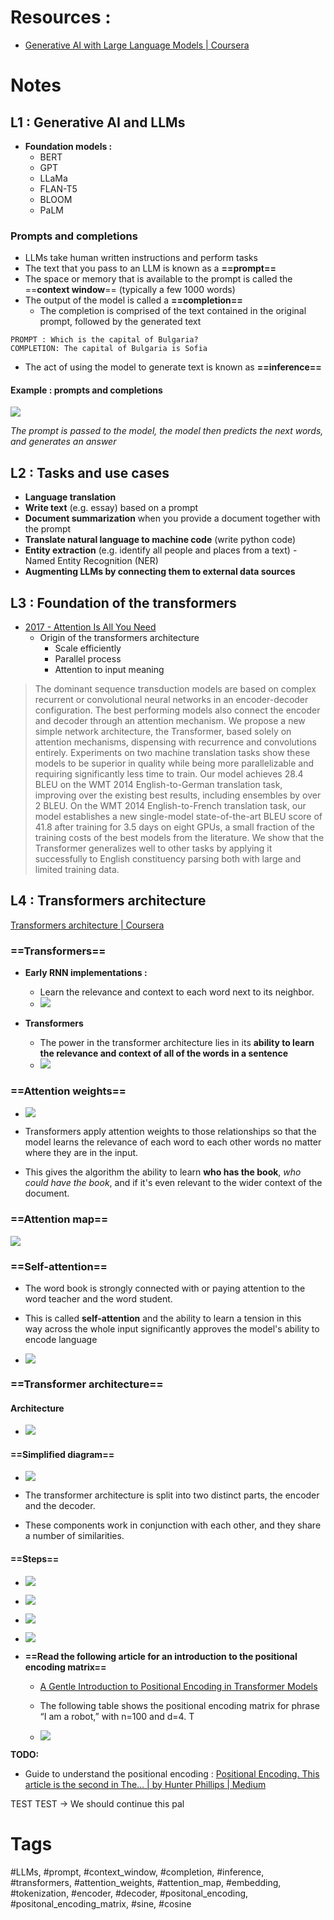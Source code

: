 
# Resources :
- [Generative AI with Large Language Models | Coursera](https://www.coursera.org/learn/generative-ai-with-llms)

# Notes

## L1 : Generative AI and LLMs

- **Foundation models :**
	- BERT
	- GPT
	- LLaMa
	- FLAN-T5
	- BLOOM
	- PaLM

### Prompts and completions
- LLMs take human written instructions and perform tasks
- The text that you pass to an LLM is known as a **==prompt==**
- The space or memory that is available to the prompt is called the ==**context window**== (typically a few 1000 words)
- The output of the model is called a **==completion==**
	- The completion is comprised of the text contained in the original prompt, followed by the generated text
	
```
PROMPT : Which is the capital of Bulgaria?
COMPLETION: The capital of Bulgaria is Sofia
```

- The act of using the model to generate text is known as **==inference==**


#### Example : prompts and completions

![](Resources/prompts_and_completions.png)

*The prompt is passed to the model, the model then predicts the next words, and generates an answer*

## L2 : Tasks and use cases

- **Language translation**
- **Write text** (e.g. essay) based on a prompt
- **Document summarization** when you provide a document together with the prompt
- **Translate natural language to machine code** (write python code)
- **Entity extraction** (e.g. identify all people and places from a text) - Named Entity Recognition (NER)
- **Augmenting LLMs by connecting them to external data sources**

## L3 : Foundation of the transformers 

- [2017 - Attention Is All You Need](https://arxiv.org/abs/1706.03762)
	- Origin of the transformers architecture
		- Scale efficiently
		- Parallel process
		- Attention to input meaning

> 	The dominant sequence transduction models are based on complex recurrent or convolutional neural networks in an encoder-decoder configuration. The best performing models also connect the encoder and decoder through an attention mechanism. We propose a new simple network architecture, the Transformer, based solely on attention mechanisms, dispensing with recurrence and convolutions entirely. Experiments on two machine translation tasks show these models to be superior in quality while being more parallelizable and requiring significantly less time to train. Our model achieves 28.4 BLEU on the WMT 2014 English-to-German translation task, improving over the existing best results, including ensembles by over 2 BLEU. On the WMT 2014 English-to-French translation task, our model establishes a new single-model state-of-the-art BLEU score of 41.8 after training for 3.5 days on eight GPUs, a small fraction of the training costs of the best models from the literature. We show that the Transformer generalizes well to other tasks by applying it successfully to English constituency parsing both with large and limited training data.

## L4 : Transformers architecture

[Transformers architecture | Coursera](https://www.coursera.org/learn/generative-ai-with-llms/lecture/3AqWI/transformers-architecture)

### ==Transformers==
- **Early RNN implementations :**
	- Learn the relevance and context to each word next to its neighbor.
	- ![](Resources/early_RNNs.png)

- **Transformers**
	- The power in the transformer architecture lies in its **ability to learn the relevance and context of all of the words in a sentence**
	- ![](Resources/Transformers.png)


### ==Attention weights==

- ![](Resources/attention_weights.png)

- Transformers apply attention weights to those relationships so that the model learns the relevance of each word to each other words no matter where they are in the input.

- This gives the algorithm the ability to learn **who has the book**, *who could have the book*, and if it's even relevant to the wider context of the document.

### ==Attention map==
![](Resources/attention_map.png)

### ==Self-attention==

- The word book is strongly connected with or paying attention to the word teacher and the word student. 

- This is called **self-attention** and the ability to learn a tension in this way across the whole input significantly approves the model's ability to encode language

- ![](Resources/self_attention.png)

### ==Transformer architecture==

#### **Architecture**
- ![](Resources/transformer%20architecture.png)

#### ==**Simplified diagram**==
- ![](Resources/transformer_simplified_diagram.png)

- The transformer architecture is split into two distinct parts, the encoder and the decoder.

- These components work in conjunction with each other, and they share a number of similarities.

#### ==**Steps**==

- ![](Resources/transformers_step1_tokenization.png)

- ![](Resources/transformers_step2_embeddings.png)

- ![](Resources/embeddings_three_dimensional_space.png)
- ![](Resources/positional_encoding.png)

- **==Read the following article for an introduction to the positional encoding matrix==**
	- [A Gentle Introduction to Positional Encoding in Transformer Models](https://machinelearningmastery.com/a-gentle-introduction-to-positional-encoding-in-transformer-models-part-1/)


	- The following table shows the positional encoding matrix for phrase “I am a robot,” with n=100 and d=4. T 
	- ![](Resources/Positional_encoding_matrix_example.png)

**TODO:**

- Guide to understand the positional encoding : [Positional Encoding. This article is the second in The… | by Hunter Phillips | Medium](https://medium.com/@hunter-j-phillips/positional-encoding-7a93db4109e6)

TEST TEST -> We should continue this pal
# Tags 
#LLMs, #prompt, #context_window, #completion, #inference, #transformers, #attention_weights, #attention_map, #embedding, #tokenization, #encoder, #decoder, #positonal_encoding, #positonal_encoding_matrix, #sine, #cosine 
